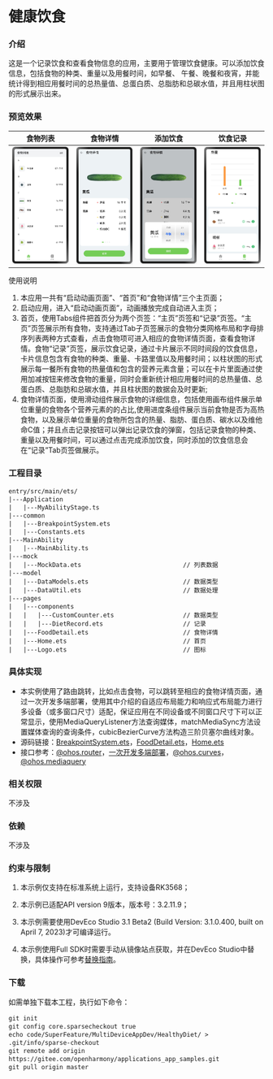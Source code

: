 # 健康饮食

### 介绍
这是一个记录饮食和查看食物信息的应用，主要用于管理饮食健康。可以添加饮食信息，包括食物的种类、重量以及用餐时间，如早餐、 午餐、晚餐和夜宵，并能统计得到相应用餐时间的总热量值、总蛋白质、总脂肪和总碳水值，并且用柱状图的形式展示出来。

### 预览效果
|食物列表               |食物详情          |添加饮食               |饮食记录          |
|---------------------|--------------------|---------------------|--------------------|
|![](screenshots/device/foodCategoryList.png)|![](screenshots/device/foodDetail.png)|![](screenshots/device/addFood.png)|![](screenshots/device/dietRecord.png)|

使用说明

1. 本应用一共有“启动动画页面”、“首页”和“食物详情”三个主页面；
2. 启动应用，进入“启动动画页面”，动画播放完成自动进入主页；
3. 首页，使用Tabs组件把首页分为两个页签：“主页”页签和“记录”页签。“主页”页签展示所有食物，支持通过Tab子页签展示的食物分类网格布局和字母排序列表两种方式查看，点击食物项可进入相应的食物详情页面，查看食物详情。食物“记录”页签，展示饮食记录，通过卡片展示不同时间段的饮食信息，卡片信息包含有食物的种类、重量、卡路里值以及用餐时间；以柱状图的形式展示每一餐所有食物的热量值和包含的营养元素含量；可以在卡片里面通过使用加减按钮来修改食物的重量，同时会重新统计相应用餐时间的总热量值、总蛋白质、总脂肪和总碳水值，并且柱状图的数据会及时更新;
5. 食物详情页面，使用滑动组件展示食物的详细信息，包括使用画布组件展示单位重量的食物各个营养元素的的占比,使用进度条组件展示当前食物是否为高热食物，以及展示单位重量的食物所包含的热量、脂肪、蛋白质、碳水以及维他命C值；并且点击记录按钮可以弹出记录饮食的弹窗，包括记录食物的种类、重量以及用餐时间，可以通过点击完成添加饮食，同时添加的饮食信息会在“记录”Tab页签做展示。

### 工程目录
```
entry/src/main/ets/
|---Application
|   |---MyAbilityStage.ts
|---common
|   |---BreakpointSystem.ets                    
|   |---Constants.ets                           
|---MainAbility
|   |---MainAbility.ts
|---mock
|   |---MockData.ets                            // 列表数据
|---model
|   |---DataModels.ets                          // 数据类型
|   |---DataUtil.ets                            // 数据处理
|---pages
|   |---components
|   |   |---CustomCounter.ets                   // 数据类型
|   |   |---DietRecord.ets                      // 记录
|   |---FoodDetail.ets                          // 食物详情
|   |---Home.ets                                // 首页
|   |---Logo.ets                                // 图标
```
### 具体实现

* 本实例使用了路由跳转，比如点击食物，可以跳转至相应的食物详情页面，通过一次开发多端部署，使用其中介绍的自适应布局能力和响应式布局能力进行多设备（或多窗口尺寸）适配，保证应用在不同设备或不同窗口尺寸下可以正常显示，使用MediaQueryListener方法查询媒体，matchMediaSync方法设置媒体查询的查询条件，cubicBezierCurve方法构造三阶贝塞尔曲线对象。
* 源码链接：[BreakpointSystem.ets](entry/src/main/ets/common/BreakpointSystem.ets)，[FoodDetail.ets](entry/src/main/ets/pages/FoodDetail.ets)，[Home.ets](entry/src/main/ets/pages/Home.ets)
* 接口参考：[@ohos.router](https://gitee.com/openharmony/docs/blob/master/zh-cn/application-dev/reference/apis-arkui/js-apis-system-router.md)，[一次开发多端部署](https://gitee.com/openharmony/docs/tree/master/zh-cn/application-dev/key-features/multi-device-app-dev)，[@ohos.curves](https://gitee.com/openharmony/docs/blob/master/zh-cn/application-dev/reference/apis-arkui/js-apis-curve.md)，[@ohos.mediaquery](https://gitee.com/openharmony/docs/blob/master/zh-cn/application-dev/reference/apis-arkui/js-apis-mediaquery.md)

### 相关权限

不涉及

### 依赖

不涉及

### 约束与限制

1. 本示例仅支持在标准系统上运行，支持设备RK3568；

2. 本示例已适配API version 9版本，版本号：3.2.11.9；

3. 本示例需要使用DevEco Studio 3.1 Beta2 (Build Version: 3.1.0.400, built on April 7, 2023)才可编译运行。

4. 本示例使用Full SDK时需要手动从镜像站点获取，并在DevEco Studio中替换，具体操作可参考[替换指南](https://docs.openharmony.cn/pages/v4.0/zh-cn/application-dev/security/hapsigntool-overview.md/)。

### 下载

如需单独下载本工程，执行如下命令：
```
git init
git config core.sparsecheckout true
echo code/SuperFeature/MultiDeviceAppDev/HealthyDiet/ > .git/info/sparse-checkout
git remote add origin https://gitee.com/openharmony/applications_app_samples.git
git pull origin master
```